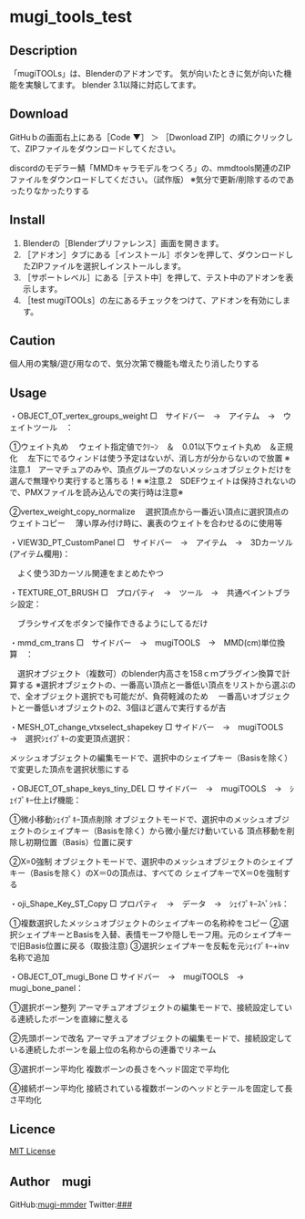 # mugi_tools_test


## Description

「mugiTOOLs」は、Blenderのアドオンです。
気が向いたときに気が向いた機能を実験してます。
blender 3.1以降に対応してます。



## Download
GitHuｂの画面右上にある［Code ▼］ ＞ ［Dwonload ZIP］の順にクリックして、ZIPファイルをダウンロードしてください。

discordのモデラー鯖「MMDキャラモデルをつくろ」の、mmdtools関連のZIPファイルをダウンロードしてください。（試作版）
※気分で更新/削除するのであったりなかったりする


## Install

1. Blenderの［Blenderプリファレンス］画面を開きます。
2. ［アドオン］タブにある［インストール］ボタンを押して、ダウンロードしたZIPファイルを選択しインストールします。
3. ［サポートレベル］にある［テスト中］を押して、テスト中のアドオンを表示します。
4. ［test mugiTOOLs］の左にあるチェックをつけて、アドオンを有効にします。


## Caution
個人用の実験/遊び用なので、気分次第で機能も増えたり消したりする

## Usage

・OBJECT_OT_vertex_groups_weight
□　サイドバー　→　アイテム　→　ウェイトツール　：


①ウェイト丸め
　ウェイト指定値でｸﾘｰﾝ　＆　0.01以下ウェイト丸め　＆正規化
　左下にでるウィンドは使う予定はないが、消し方が分からないので放置
※注意.1　アーマチュアのみや、頂点グループのないメッシュオブジェクトだけを選んで無理やり実行すると落ちる！※
※注意.2　SDEFウェイトは保持されないので、PMXファイルを読み込んでの実行時は注意※

②vertex_weight_copy_normalize
　選択頂点から一番近い頂点に選択頂点のウェイトコピー
　薄い厚み付け時に、裏表のウェイトを合わせるのに使用等


・VIEW3D_PT_CustomPanel
□　サイドバー　→　アイテム　→　3Dカーソル(アイテム欄用)：

　よく使う3Dカーソル関連をまとめたやつ



・TEXTURE_OT_BRUSH
□　プロパティ　→　ツール　→　共通ペイントブラシ設定：

　ブラシサイズをボタンで操作できるようにしてるだけ


・mmd_cm_trans
□　サイドバー　→　mugiTOOLS　→　MMD(cm)単位換算　：

　選択オブジェクト（複数可）のblender内高さを158ｃｍプラグイン換算で計算する
※選択オブジェクトの、一番高い頂点と一番低い頂点をリストから選ぶので、全オブジェクト選択でも可能だが、負荷軽減のため
　一番高いオブジェクトと一番低いオブジェクトの2、3個ほど選んで実行するが吉



・MESH_OT_change_vtxselect_shapekey
□ サイドバー　→　mugiTOOLS　→　選択ｼｪｲﾌﾟｷｰの変更頂点選択：

メッシュオブジェクトの編集モードで、選択中のシェイプキー（Basisを除く）で変更した頂点を選択状態にする



・OBJECT_OT_shape_keys_tiny_DEL
□ サイドバー　→　mugiTOOLS　→　ｼｪｲﾌﾟｷｰ仕上げ機能：

①微小移動ｼｪｲﾌﾟｷｰ頂点削除
オブジェクトモードで、選択中のメッシュオブジェクトのシェイプキー（Basisを除く）から微小量だけ動いている
頂点移動を削除し初期位置（Basis）位置に戻す

②X=0強制
オブジェクトモードで、選択中のメッシュオブジェクトのシェイプキー（Basisを除く）のX＝0の頂点は、すべての
シェイプキーでX＝0を強制する

・oji_Shape_Key_ST_Copy
□ プロパティ　→　データ　→　ｼｪｲﾌﾟｷｰｽﾍﾟｼｬﾙ：

①複数選択したメッシュオブジェクトのシェイプキーの名称枠をコピー
②選択シェイプキーとBasisを入替、表情モーフや隠しモーフ用。元のシェイプキーで旧Basis位置に戻る（取扱注意)
③選択シェイプキーを反転を元ｼｪｲﾌﾟｷｰ+inv名称で追加

・OBJECT_OT_mugi_Bone
□ サイドバー　→　mugiTOOLS　→　mugi_bone_panel：

①選択ボーン整列
アーマチュアオブジェクトの編集モードで、接続設定している連続したボーンを直線に整える

②先頭ボーンで改名
アーマチュアオブジェクトの編集モードで、接続設定している連続したボーンを最上位の名称からの連番でリネーム

③選択ボーン平均化
複数ボーンの長さをヘッド固定で平均化

④接続ボーン平均化
接続されている複数ボーンのヘッドとテールを固定して長さ平均化



## Licence

[MIT License](./LICENCE)

## Author　mugi

GitHub:[mugi-mmder](https://github.com/mugi-mmder) 
Twitter:[###](https://twitter.com/####)
